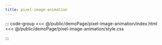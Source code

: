 ```yaml
---
title: pixel-image-animation
---
```


::: code-group
<<< @/public/demoPage/pixel-image-animation/index.html
<<< @/public/demoPage/pixel-image-animation/style.css

:::